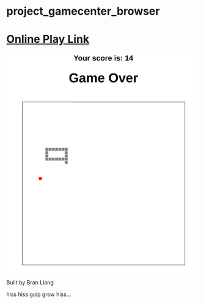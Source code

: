 project_gamecenter_browser
==========================

# [Online Play Link](http://htmlpreview.github.com/?https://github.com/BranLiang/project_game_center_browser/blob/master/snake.html)

![Snake game](https://github.com/BranLiang/project_game_center_browser/blob/master/snake.png)

Built by Bran Liang

hiss hiss gulp grow hiss...
